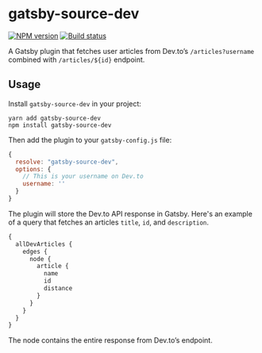 # gatsby-source-dev

[![NPM version](https://badgen.net/npm/v/gatsby-source-dev)](https://www.npmjs.com/package/gatsby-source-dev) [![Build status](https://badgen.net/travis/geocine/gatsby-source-dev)](https://travis-ci.com/danoc/gatsby-source-dev)

A Gatsby plugin that fetches user articles from Dev.to’s `/articles?username` combined with `/articles/${id}` endpoint.

## Usage

Install `gatsby-source-dev` in your project:

```
yarn add gatsby-source-dev
npm install gatsby-source-dev
```

Then add the plugin to your `gatsby-config.js` file:

```js
{
  resolve: "gatsby-source-dev",
  options: {
    // This is your username on Dev.to
    username: ''
  }
}
```

The plugin will store the Dev.to API response in Gatsby. Here's an example of a query that fetches an articles `title`, `id`, and `description`.

```js
{
  allDevArticles {
    edges {
      node {
        article {
          name
          id
          distance
        }
      }
    }
  }
}
```

The node contains the entire response from Dev.to’s endpoint.
